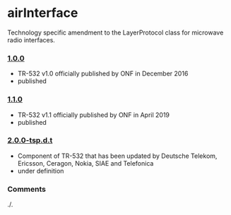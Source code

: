 # airInterface
Technology specific amendment to the LayerProtocol class for microwave radio interfaces.

### [1.0.0](../../tree/TR532v1_0)
- TR-532 v1.0 officially published by ONF in December 2016
- published

### [1.1.0](../../tree/TR532v1_1)
- TR-532 v1.1 officially published by ONF in April 2019
- published

### [2.0.0-tsp.d.t](../../tree/tsp)
- Component of TR-532 that has been updated by Deutsche Telekom, Ericsson, Ceragon, Nokia, SIAE and Telefonica
- under definition

### Comments
./.
